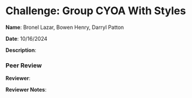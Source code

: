# Challenge: Group CYOA With Styles

**Name**: Bronel Lazar, Bowen Henry, Darryl Patton

**Date**: 10/16/2024

**Description**: 

### Peer Review

**Reviewer**:

**Reviewer Notes**: